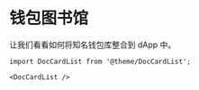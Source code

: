 # 钱包图书馆

让我们看看如何将知名钱包库整合到 dApp 中。

```mdx-code-block
import DocCardList from '@theme/DocCardList';

<DocCardList />
```
